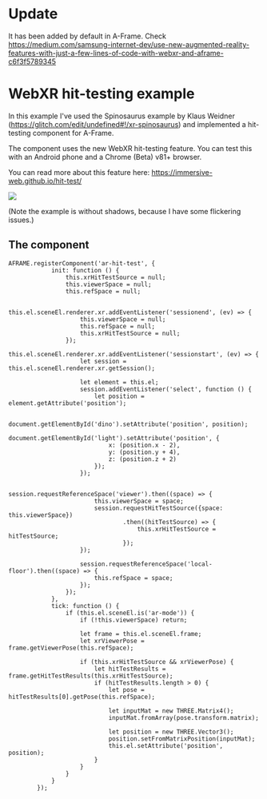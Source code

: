 # Update

It has been added by default in A-Frame. Check https://medium.com/samsung-internet-dev/use-new-augmented-reality-features-with-just-a-few-lines-of-code-with-webxr-and-aframe-c6f3f5789345

# WebXR hit-testing example

In this example I've used the Spinosaurus example by Klaus Weidner (https://glitch.com/edit/undefined#!/xr-spinosaurus)
and implemented a hit-testing component for A-Frame.

The component uses the new WebXR hit-testing feature. You can test this with an Android phone and a Chrome (Beta) v81+ browser.

You can read more about this feature here: https://immersive-web.github.io/hit-test/

![](example.gif)

(Note the example is without shadows, because I have some flickering issues.)

## The component

```
AFRAME.registerComponent('ar-hit-test', {
			init: function () {
				this.xrHitTestSource = null;
				this.viewerSpace = null;
				this.refSpace = null;

				this.el.sceneEl.renderer.xr.addEventListener('sessionend', (ev) => {
					this.viewerSpace = null;
					this.refSpace = null;
					this.xrHitTestSource = null;
				});
				this.el.sceneEl.renderer.xr.addEventListener('sessionstart', (ev) => {
					let session = this.el.sceneEl.renderer.xr.getSession();

					let element = this.el;
					session.addEventListener('select', function () {
						let position = element.getAttribute('position');

						document.getElementById('dino').setAttribute('position', position);
						document.getElementById('light').setAttribute('position', {
							x: (position.x - 2),
							y: (position.y + 4),
							z: (position.z + 2)
						});
					});

					session.requestReferenceSpace('viewer').then((space) => {
						this.viewerSpace = space;
						session.requestHitTestSource({space: this.viewerSpace})
								.then((hitTestSource) => {
									this.xrHitTestSource = hitTestSource;
								});
					});

					session.requestReferenceSpace('local-floor').then((space) => {
						this.refSpace = space;
					});
				});
			},
			tick: function () {
				if (this.el.sceneEl.is('ar-mode')) {
					if (!this.viewerSpace) return;

					let frame = this.el.sceneEl.frame;
					let xrViewerPose = frame.getViewerPose(this.refSpace);

					if (this.xrHitTestSource && xrViewerPose) {
						let hitTestResults = frame.getHitTestResults(this.xrHitTestSource);
						if (hitTestResults.length > 0) {
							let pose = hitTestResults[0].getPose(this.refSpace);

							let inputMat = new THREE.Matrix4();
							inputMat.fromArray(pose.transform.matrix);

							let position = new THREE.Vector3();
							position.setFromMatrixPosition(inputMat);
							this.el.setAttribute('position', position);
						}
					}
				}
			}
		});
```
